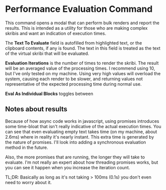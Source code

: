 # Performance Evaluation Command

This command opens a modal that can perform bulk renders and report the results. This is intended as a utility for those who are making complex skribis and want an indication of execution times. 

The **Text To Evaluate** field is autofilled from highlighted text, or the clipboard contents, if any is found. The text in this field is treated as the text of the virtual skribi that will be evaluated.

**Evaluation Iterations** is the number of times to render the skribi. The result will be an averaged value of the processing times. I recommend using 10, but I've only tested on my machine. Using very high values will overload the system, causing each render to be slower, and returning values not representative of the expected processing time during normal use.

**Eval As Individual Blocks** toggles between

## Notes about results

Because of how async code works in javascript, using promises introduces some time-bloat that isn't really indicative of the actual execution times. You can see that even evaluating empty text takes time (on my machine, about 2.6ms) where in reality it's nearly instant. This extra time is generated by the nature of promises. I'll look into adding a synchronous evaluation method in the future.

Also, the more promises that are running, the longer they will take to evaluate. I'm not really an expert about how threading promises works, but you can see it happen when you increase the iteration count.  

TL;DR: Basically as long as it's not taking > 100ms (0.1s) you don't even need to worry about it.